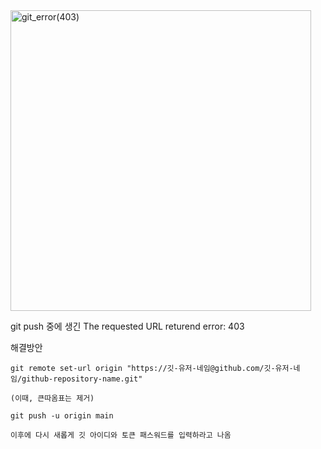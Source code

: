 <img width="481" alt="git_error(403)" src="https://user-images.githubusercontent.com/56625848/187660630-1d6111ef-a7af-4c6b-8158-822c9c35ec0f.png">

git push 중에 생긴 The requested URL returend error: 403

해결방안

```
git remote set-url origin "https://깃-유저-네임@github.com/깃-유저-네임/github-repository-name.git"

(이때, 큰따옴표는 제거)

git push -u origin main 

이후에 다시 새롭게 깃 아이디와 토큰 패스워드를 입력하라고 나옴
```